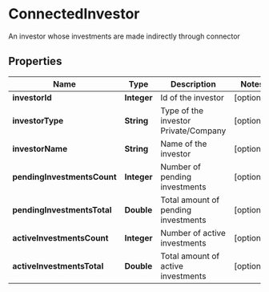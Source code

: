 

# ConnectedInvestor

An investor whose investments are made indirectly through connector

## Properties

| Name | Type | Description | Notes |
|------------ | ------------- | ------------- | -------------|
|**investorId** | **Integer** | Id of the investor |  [optional] |
|**investorType** | **String** | Type of the investor Private/Company |  [optional] |
|**investorName** | **String** | Name of the investor |  [optional] |
|**pendingInvestmentsCount** | **Integer** | Number of pending investments |  [optional] |
|**pendingInvestmentsTotal** | **Double** | Total amount of pending investments |  [optional] |
|**activeInvestmentsCount** | **Integer** | Number of active investments |  [optional] |
|**activeInvestmentsTotal** | **Double** | Total amount of active investments |  [optional] |



